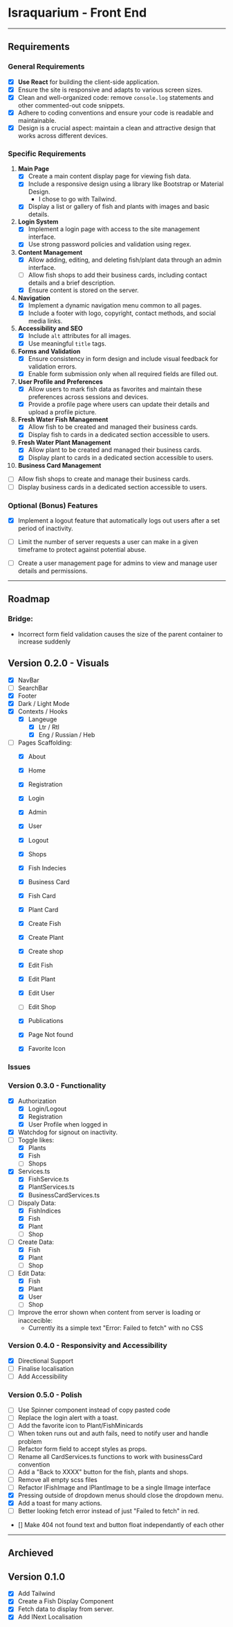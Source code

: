 # Israquarium - Front End

---

## Requirements
### General Requirements
- [X] **Use React** for building the client-side application.
- [X] Ensure the site is responsive and adapts to various screen sizes.
- [X] Clean and well-organized code: remove `console.log` statements and other commented-out code snippets.
- [X] Adhere to coding conventions and ensure your code is readable and maintainable.
- [X] Design is a crucial aspect: maintain a clean and attractive design that works across different devices.

### Specific Requirements
1. **Main Page**
   - [X] Create a main content display page for viewing fish data.
   - [X] Include a responsive design using a library like Bootstrap or Material Design.
      - I chose to go with Tailwind.
   - [X] Display a list or gallery of fish and plants with images and basic details.

2. **Login System**
   - [X] Implement a login page with access to the site management interface.
   - [X] Use strong password policies and validation using regex.

3. **Content Management**
   - [X] Allow adding, editing, and deleting fish/plant data through an admin interface.
   - [ ] Allow fish shops to add their business cards, including contact details and a brief description.
   - [X] Ensure content is stored on the server.

4. **Navigation**
   - [X] Implement a dynamic navigation menu common to all pages.
   - [X] Include a footer with logo, copyright, contact methods, and social media links.

5. **Accessibility and SEO**
   - [X] Include `alt` attributes for all images.
   - [X] Use meaningful `title` tags.

6. **Forms and Validation**
   - [X] Ensure consistency in form design and include visual feedback for validation errors.
   - [X] Enable form submission only when all required fields are filled out.

7. **User Profile and Preferences**
   - [X] Allow users to mark fish data as favorites and maintain these preferences across sessions and devices.
   - [X] Provide a profile page where users can update their details and upload a profile picture.

8. **Fresh Water Fish Management**
   - [X] Allow fish to be created and managed their business cards.
   - [X] Display fish to cards in a dedicated section accessible to users.

9. **Fresh Water Plant Management**
   - [X] Allow plant to be created and managed their business cards.
   - [X] Display plant to cards in a dedicated section accessible to users.

10. **Business Card Management**
   - [ ] Allow fish shops to create and manage their business cards.
   - [ ] Display business cards in a dedicated section accessible to users.

### Optional (Bonus) Features
- [X] Implement a logout feature that automatically logs out users after a set period of inactivity.
- [ ] Limit the number of server requests a user can make in a given timeframe to protect against potential abuse.
- [ ] Create a user management page for admins to view and manage user details and permissions.


---

## Roadmap

### Bridge:
- Incorrect form field validation causes the size of the parent container to increase suddenly


## Version 0.2.0 - Visuals
- [X] NavBar
- [ ] SearchBar
- [X] Footer
- [X] Dark / Light Mode
- [X] Contexts / Hooks
    - [X] Langeuge 
        - [X] Ltr / Rtl
        - [X] Eng / Russian / Heb
- [ ] Pages Scaffolding:
    - [X] About
    - [X] Home 
    - [X] Registration
    - [X] Login
    - [X] Admin 
    - [X] User
    - [X] Logout
    - [X] Shops 
    - [X] Fish Indecies
    - [X] Business Card
    - [X] Fish Card
    - [X] Plant Card
    - [X] Create Fish
    - [X] Create Plant
    - [X] Create shop
    - [X] Edit Fish 
    - [X] Edit Plant
    - [X] Edit User
    - [ ] Edit Shop
    - [X] Publications
    - [X] Page Not found
    - [X] Favorite Icon


### Issues

### Version 0.3.0 - Functionality
- [X] Authorization 
    - [X] Login/Logout
    - [X] Registration
    - [X] User Profile when logged in
- [X] Watchdog for signout on inactivity.
- [ ] Toggle likes:
    - [X] Plants
    - [X] Fish
    - [ ] Shops
- [X] Services.ts
    - [X] FishService.ts
    - [X] PlantServices.ts
    - [X] BusinessCardServices.ts
- [ ] Dispaly Data:
    - [X] FishIndices
    - [X] Fish
    - [X] Plant
    - [ ] Shop
- [ ] Create Data:
    - [X] Fish
    - [X] Plant
    - [ ] Shop
- [ ] Edit Data:
    - [X] Fish
    - [X] Plant
    - [X] User
    - [ ] Shop
- [ ] Improve the error shown when content from server is loading or inaccecible:
    - Currently its a simple text "Error: Failed to fetch" with no CSS

### Version 0.4.0 - Responsivity and Accessibility
- [X] Directional Support
- [ ] Finalise localisation
- [ ] Add Accessibility

### Version 0.5.0 - Polish
- [ ] Use Spinner component instead of copy pasted code
- [ ] Replace the login alert with a toast.
- [ ] Add the favorite icon to Plant/FishMinicards
- [ ] When token runs out and auth fails, need to notify user and handle problem
- [ ] Refactor form field to accept styles as props. 
- [ ] Rename all CardServices.ts functions to work with businessCard convention
- [ ] Add a "Back to XXXX" button for the fish, plants and shops.
- [ ] Remove all empty scss files
- [ ] Refactor IFishImage and IPlantImage to be a single IImage interface
- [X] Pressing outside of dropdown menus should close the dropdown menu.
- [X] Add a toast for many actions.
- [ ] Better looking fetch error instead of just "Failed to fetch" in red.
- [] Make 404 not found text and button float independantly of each other

--- 

## Archieved

## Version 0.1.0
- [X] Add Tailwind
- [X] Create a Fish Display Component
- [X] Fetch data to display from server.
- [X] Add INext Localisation
